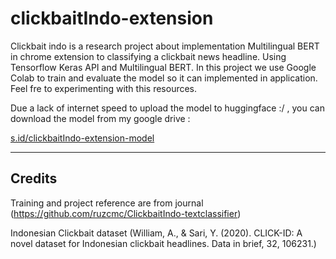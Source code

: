 # clickbaitIndo-extension
Clickbait indo is a research project about implementation Multilingual BERT in chrome extension to classifying a clickbait news headline. Using Tensorflow Keras API and Multilingual BERT. In this project we use Google Colab to train and evaluate the model so it can implemented in application.
 Feel fre to experimenting with this resources. 

Due a lack of internet speed to upload the model to huggingface :/ , you can download the model from my google drive :

[s.id/clickbaitIndo-extension-model](s.id/clickbaitIndo-extension-model)

---
## Credits 

Training and project reference are from journal (https://github.com/ruzcmc/ClickbaitIndo-textclassifier)

Indonesian Clickbait dataset (William, A., & Sari, Y. (2020). CLICK-ID: A novel dataset for Indonesian clickbait headlines. Data in brief, 32, 106231.)
